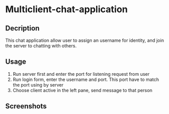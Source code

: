 # Multiclient-chat-application
## Decription
This chat application allow user to assign an username for identity, and join the server to chatting with others.
## Usage
1. Run server first and enter the port for listening request from user
2. Run login form, enter the username and port. This port have to match the port using by server
3. Choose client active in the left pane, send message to that person
## Screenshots
